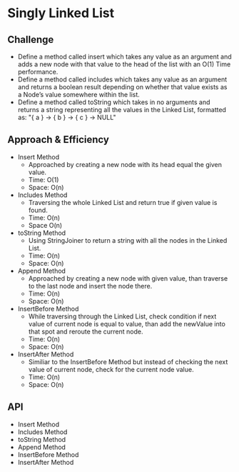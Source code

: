 # Singly Linked List
<!-- Short summary or background information -->

## Challenge
<!-- Description of the challenge -->
* Define a method called insert which takes any value as an argument and adds a new node with that value to the head of the list with an O(1) Time performance.
* Define a method called includes which takes any value as an argument and returns a boolean result depending on whether that value exists as a Node’s value somewhere within the list.
* Define a method called toString which takes in no arguments and returns a string representing all the values in the Linked List, formatted as:
  "{ a } -> { b } -> { c } -> NULL"

## Approach & Efficiency
<!-- What approach did you take? Why? What is the Big O space/time for this approach? -->
* Insert Method
  * Approached by creating a new node with its head equal the given value.
  * Time: O(1)
  * Space: O(n)
* Includes Method
  * Traversing the whole Linked List and return true if given value is found.
  * Time: O(n)
  * Space O(n)
* toString Method
  * Using StringJoiner to return a string with all the nodes in the Linked List.
  * Time: O(n)
  * Space: O(n)
* Append Method
  * Approached by creating a new node with given value, than traverse to the last node and insert the node there.
  * Time: O(n)
  * Space: O(n)
* InsertBefore Method
  * While traversing through the Linked List, check condition if next value of current node is equal to value, than add the newValue into that spot and reroute the current node. 
  * Time: O(n)
  * Space: O(n)
* InsertAfter Method
  * Similiar to the InsertBefore Method but instead of checking the next value of current node, check for the current node value.
  * Time: O(n)
  * Space: O(n)
## API
<!-- Description of each method publicly available to your Linked List -->
* Insert Method
* Includes Method
* toString Method
* Append Method
* InsertBefore Method
* InsertAfter Method